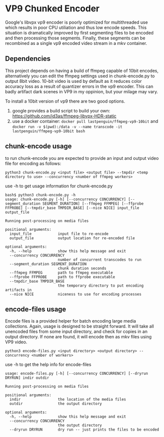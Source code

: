 # VP9 Chunked Encoder

Google's libvpx vp9 encoder is poorly optimized for multithreaded use which results in poor CPU utiliation and thus low encode speeds. 
This situation is dramatically improved by first segmenting files to be encoded and then processing those segments. Finally, these segments 
can be recombined as a single vp9 encoded video stream in a mkv container.

## Dependencies 

This project depends on having a build of ffmpeg capable of 10bit encodes, alternatively you can edit the ffmpeg settings used in chunk-encode.py to output 8bit video.
10-bit video is used by default as it reduces color accuracy loss as a result of quantizer errors in the vp9 encoder. This can badly artifact dark scenes in VP9 in my oppinion, but your milage may vary.

To install a 10bit version of vp9 there are two good options.

 1. google provides a build script to build your own: https://github.com/id3as/ffmpeg-libvpx-HDR-static 
 2. use a docker container: ``docker pull lastpenguin/ffmpeg-vp9-10bit`` and ``docker run -v $(pwd):/data -v --name transcode -it lastpenguin/ffmpeg-vp9-10bit bash``

## chunk-encode usage 

to run chunk-encode you are expected to provide an input and output video file for encoding as follows:
```
python3 chunk-encode.py <input file> <output file> --tmpdir <temp directory to use> --concurrency <number of ffmpeg workers>
```

use -h to get usage information for chunk-encode.py 
```plain
bash$ python3 chunk-encode.py -h
usage: chunk-encode.py [-h] [--concurrency CONCURRENCY] [--segment_duration SEGMENT_DURATION] [--ffmpeg FFMPEG] [--ffprobe FFPROBE] [--tmpdir_base TMPDIR_BASE] [--nice NICE] input_file output_file

Running post-processing on media files

positional arguments:
  input_file            input file to re-encode
  output_file           output location for re-encoded file

optional arguments:
  -h, --help            show this help message and exit
  --concurrency CONCURRENCY
                        number of concurrent transcodes to run
  --segment_duration SEGMENT_DURATION
                        chunk duration seconds
  --ffmpeg FFMPEG       path to ffmpeg executable
  --ffprobe FFPROBE     path to ffprobe executable
  --tmpdir_base TMPDIR_BASE
                        the temporary directory to put encoding artifacts in
  --nice NICE           niceness to use for encoding processes
```

## encode-files usage 

Encode files is a provided helper for batch encoding large media collections. Again, usage is designed to be straight forward. It will take all unencoded files from some input directory, and check for copies in an output directory. If none are found, it will encode then as mkv files using VP9 video.

```
python3 encode-files.py <input directory> <output directory> --concurrency <number of workers>
```

use -h to get the help info for encode-files 

```
usage: encode-files.py [-h] [--concurrency CONCURRENCY] [--dryrun DRYRUN] indir outdir

Running post-processing on media files

positional arguments:
  indir                 the location of the media files
  outdir                the output directory

optional arguments:
  -h, --help            show this help message and exit
  --concurrency CONCURRENCY
                        the output directory
  --dryrun DRYRUN       dry run -- just prints the files to be encoded
```
